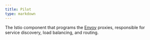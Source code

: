 ```yaml
---
title: Pilot
type: markdown
---
```

The Istio component that programs the [Envoy](#envoy) proxies, responsible for service discovery, load balancing, and routing.
